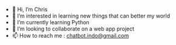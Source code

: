 - 👋 Hi, I’m Chris
- 👀 I’m interested in learning new things that can better my world
- 🌱 I’m currently learning Python
- 💞️ I’m looking to collaborate on a web app project
- 📫 How to reach me : chatbot.indo@gmail.com

<!---
Ddhalim/Ddhalim is a ✨ special ✨ repository because its `README.md` (this file) appears on your GitHub profile.
You can click the Preview link to take a look at your changes.
--->
